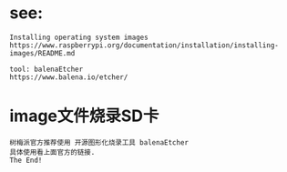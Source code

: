 
# see:
    Installing operating system images
    https://www.raspberrypi.org/documentation/installation/installing-images/README.md
   
    tool: balenaEtcher
    https://www.balena.io/etcher/
   

# image文件烧录SD卡
    树梅派官方推荐使用 开源图形化烧录工具 balenaEtcher
    具体使用看上面官方的链接.
    The End!
  
    
